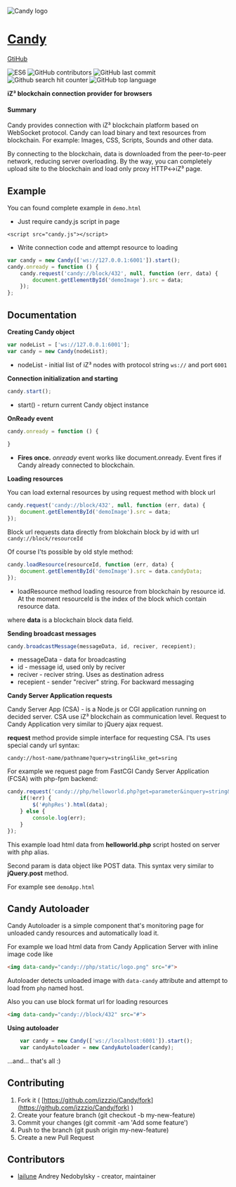 ![Candy logo](https://github.com/izzzio/Candy/raw/master/logo.png)

# [Candy](https://github.com/izzzio/Candy)
[GtiHub](https://github.com/izzzio/Candy)

![ES6](https://img.shields.io/badge/es-6-brightgreen.svg)
![GitHub contributors](https://img.shields.io/github/contributors/izzzio/Candy.svg)
![GitHub last commit](https://img.shields.io/github/last-commit/izzzio/Candy.svg)
![Github search hit counter](https://img.shields.io/github/search/izzzio/Candy/goto.svg)
![GitHub top language](https://img.shields.io/github/languages/top/izzzio/Candy.svg)

**iZ³ blockchain connection provider for browsers**

#### Summary

Candy provides connection with iZ³ blockchain platform based on WebSocket protocol.
Candy can load binary and text resources from blockchain. For example: Images, CSS, Scripts, Sounds and other data. 

By connecting to the blockchain, data is downloaded from the peer-to-peer network, reducing server overloading. By the way, you can completely upload site to the blockchain and load only proxy HTTP<->iZ³ page.


## Example

You can found complete example in ``demo.html``

* Just require candy.js script in page

``<script src="candy.js"></script>``

* Write connection code and attempt resource to loading

```javascript
var candy = new Candy(['ws://127.0.0.1:6001']).start();
candy.onready = function () {
    candy.request('candy://block/432', null, function (err, data) {
        document.getElementById('demoImage').src = data;
    });
};
```

## Documentation

**Creating Candy object**

```javascript
var nodeList = ['ws://127.0.0.1:6001'];
var candy = new Candy(nodeList);
```

* nodeList - initial list of iZ³ nodes with protocol string ``ws://`` and port ``6001``

**Connection initialization and starting**

```javascript
candy.start();
```

* start() - return current Candy object instance

**OnReady event**

```javascript
candy.onready = function () {
    
}
```

* **Fires once.** _onready_ event works like document.onready. Event fires if Candy already connected to blockchain. 

**Loading resources**

You can load external resources by using request method with block url
```javascript
candy.request('candy://block/432', null, function (err, data) {
    document.getElementById('demoImage').src = data;
});
```
Block url requests data directly from blokchain block by id with url
`candy://block/resourceId`

Of course I'ts possible by old style method: 

```javascript
candy.loadResource(resourceId, function (err, data) {
    document.getElementById('demoImage').src = data.candyData;
});
```

* loadResource method loading resource from blockchain by resource id. At the moment resourceId is the index of the block which contain resource data.

where **data** is a blockchain block data field.

**Sending broadcast messages**

```javascript
candy.broadcastMessage(messageData, id, reciver, recepient);
```

* messageData - data for broadcasting
* id - message id, used only by reciver
* reciver - reciver string. Uses as destination adress
* recepient - sender "reciver" string. For backward messaging

**Candy Server Application requests**

Candy Server App (CSA) - is a Node.js or CGI application running on decided server.
CSA use iZ³ blockchain as communication level. Request to Candy Application very similar to jQuery ajax request.

**request** method provide simple interface for requesting CSA. I'ts uses special candy url syntax:

``
   candy://host-name/pathname?query=string&like_get=sring
``

For example we request page from FastCGI Candy Server Application (FCSA) with php-fpm backend:

```javascript
candy.request('candy://php/helloworld.php?get=parameter&inquery=string&z=123321', {structured: 'data','in':'JSON'}, function (err, data) {
    if(!err) {
        $('#phpRes').html(data);
    } else {
        console.log(err);
    }
});
```

This example load html data from **helloworld.php** script hosted on server with php alias.

Second param is data object like POST data. This syntax very similar to **jQuery.post** method.

For example see ``demoApp.html``

## Candy Autoloader

Candy Autoloader is a simple component that's monitoring page for unloaded candy resources and automatically load it.

For example we load html data from Candy Application Server with inline image code like

```html
<img data-candy="candy://php/static/logo.png" src="#">
```

Autoloader detects unloaded image with `data-candy` attribute and attempt to load from `php` named host.

Also you can use block format url for loading resources

```html
<img data-candy="candy://block/432" src="#">
```

**Using autoloader**

```javascript
    var candy = new Candy(['ws://localhost:6001']).start();
    var candyAutoloader = new CandyAutoloader(candy);
```
...and... that's all :)

## Contributing

1. Fork it ( [https://github.com/izzzio/Candy/fork](https://github.com/izzzio/Candy/fork) )
2. Create your feature branch (git checkout -b my-new-feature)
3. Commit your changes (git commit -am 'Add some feature')
4. Push to the branch (git push origin my-new-feature)
5. Create a new Pull Request

## Contributors

- [lailune](https://github.com/lailune) Andrey Nedobylsky - creator, maintainer